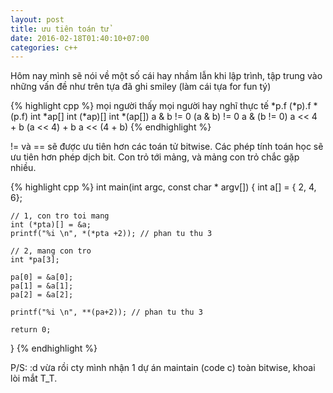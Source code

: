 ```yaml
---
layout: post
title: ưu tiên toán tử
date: 2016-02-18T01:40:10+07:00
categories: c++
---
```

Hôm nay mình sẽ nói về một số cái hay nhầm lẫn khi lập trình, tập trung vào những vấn đề như trên tựa đã ghi smiley (làm cái tựa for fun tý)

{% highlight cpp %}
mọi người thấy            mọi người hay nghĩ               thực tế
*p.f                      (*p).f                           *(p.f)
int *ap[]                 int (*ap)[]                     int *(ap[])
a & b != 0                (a & b) != 0                    a & (b != 0)
a << 4 + b                (a << 4) + b                    a << (4 + b)
{% endhighlight %}

!= và == sẽ được ưu tiên hơn các toán tử bitwise.
Các phép tính toán học sẽ ưu tiên hơn phép dịch bit.
Con trỏ tới mảng, và mảng con trỏ chắc gặp nhiều.

{% highlight cpp %}
int main(int argc, const char * argv[])
{
    int a[] = { 2, 4, 6};
    
    // 1, con tro toi mang
    int (*pta)[] = &a;
    printf("%i \n", *(*pta +2)); // phan tu thu 3
    
    // 2, mang con tro
    int *pa[3];
    
    pa[0] = &a[0];
    pa[1] = &a[1];
    pa[2] = &a[2];
    
    printf("%i \n", **(pa+2)); // phan tu thu 3
    
    return 0;
}
{% endhighlight %}

P/S: :d vừa rồi cty mình nhận 1 dự án maintain (code c) toàn bitwise, khoai lòi mắt T_T.
